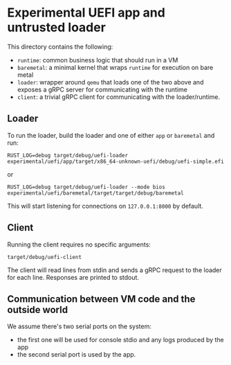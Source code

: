 # Experimental UEFI app and untrusted loader

This directory contains the following:

- `runtime`: common business logic that should run in a VM
- `baremetal`: a minimal kernel that wraps `runtime` for execution on bare metal
- `loader`: wrapper around `qemu` that loads one of the two above and exposes a
  gRPC server for communicating with the runtime
- `client`: a trivial gRPC client for communicating with the loader/runtime.

## Loader

To run the loader, build the loader and one of either `app` or `baremetal` and
run:

```shell
RUST_LOG=debug target/debug/uefi-loader experimental/uefi/app/target/x86_64-unknown-uefi/debug/uefi-simple.efi
```

or

```shell
RUST_LOG=debug target/debug/uefi-loader --mode bios experimental/uefi/baremetal/target/target/debug/baremetal
```

This will start listening for connections on `127.0.0.1:8000` by default.

## Client

Running the client requires no specific arguments:

```shell
target/debug/uefi-client
```

The client will read lines from stdin and sends a gRPC request to the loader for
each line. Responses are printed to stdout.

## Communication between VM code and the outside world

We assume there's two serial ports on the system:

- the first one will be used for console stdio and any logs produced by the app
- the second serial port is used by the app.
